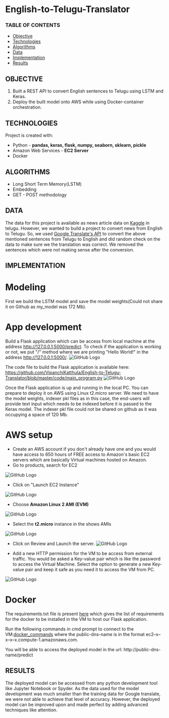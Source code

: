 # English-to-Telugu-Translator

### TABLE OF CONTENTS
* [Objective](#objective)
* [Technologies](#technologies)
* [Algorithms](#algorithms)
* [Data](#data)
* [Implementation](#implementation)
* [Results](#results)

## OBJECTIVE 
1. Built a REST API to convert English sentences to Telugu using LSTM and Keras. 
2. Deploy the built model onto AWS while using Docker-container orchestration.

## TECHNOLOGIES
Project is created with: 
* Python - **pandas, keras, flask, numpy, seaborn, sklearn, pickle**
* Amazon Web Services - **EC2 Server**
* Docker

## ALGORITHMS
* Long Short Term Memory(LSTM)
* Embedding
* GET - POST methodology

## DATA
The data for this project is available as news article data on [Kaggle](https://www.kaggle.com/sudalairajkumar/telugu-nlp?) in telugu. However, we wanted to build a project to convert news from English to Telugu. So, we used [Google Translate's API](https://cloud.google.com/translate/) to convert the above mentioned sentences from Telugu to English and did random check on the data to make sure we the translation was correct. We removed the sentences which were not making sense after the conversion.

## IMPLEMENTATION

# Modeling
First we build the LSTM model and save the model weights(Could not share it on Github as my_model was 172 Mb). 

# App development
Build a Flask application which can be access from local machine at the address http://127.0.0.1:5000/predict. To check if the application is working or not, we put "/" method where we are printing "Hello World!" in the address http://127.0.0.1:5000/.
![GitHub Logo](/images/Predictmethod.PNG)

The code file to build the Flask application is available here: https://github.com/VipanchiKatthula/English-to-Telugu-Translator/blob/master/code/main_program.py
![GitHub Logo](/images/Access.PNG)

Once the Flask application is up and running in the local PC. You can prepare to deploy it on AWS using Linux t2.micro server. We need to have the model weights, indexer pkl files as in this case, the end-users will provide text input which needs to be indexed before it is passed to the Keras model. The indexer pkl file could not be shared on github as it was occupying a space of 120 Mb. 

# AWS setup
* Create an AWS account if you don't already have one and you would have access to 650 hours of FREE access to Amazon's basic EC2 servers which are basically Virtual machines hosted on Amazon.
* Go to products, search for EC2

![GitHub Logo](/images/AWS1.png)

* Click on "Launch EC2 Instance"

![GitHub Logo](/images/AWS2Launch.png)

* Choose **Amazon Linux 2 AMI (EVM)**

![GitHub Logo](/images/AWS3AMI.png)

* Select the **t2.micro** instance in the shows AMIs

![GitHub Logo](/images/AWS4t2micro.png)

* Click on Review and Launch the server. 
![GitHub Logo](/images/AWS5ReviewLaunch.png)

* Add a new HTTP permission for the VM to be access from external traffic. You would be asked a Key-value pair which is like the password to access the Virtual Machine. Select the option to generate a new Key-value pair and keep it safe as you need it to access the VM from PC.

![GitHub Logo](/images/AWS6HTTP.png)

# Docker
The requirements.txt file is present [here](https://github.com/VipanchiKatthula/English-to-Telugu-Translator/blob/master/requirements.txt) which gives the list of requirements for the docker to be installed in the VM to host our Flask application.

Run the following commands in cmd prompt to connect to the VM:[docker_commands](https://github.com/VipanchiKatthula/English-to-Telugu-Translator/blob/master/docker_commands.txt) where the public-dns-name is in the format ec2–x–x–x–x.compute-1.amazonaws.com. 

You will be able to access the deployed model in the url: http://public-dns-name/predict
## RESULTS
The deployed model can be accessed from any python development tool like Jupyter Notebook or Spyder. As the data used for the model development was much smaller than the training data for Google translate, we were not able to achieve that level of accuracy. However, the deployed model can be improved upon and made perfect by adding advanced techniques like attention. 
